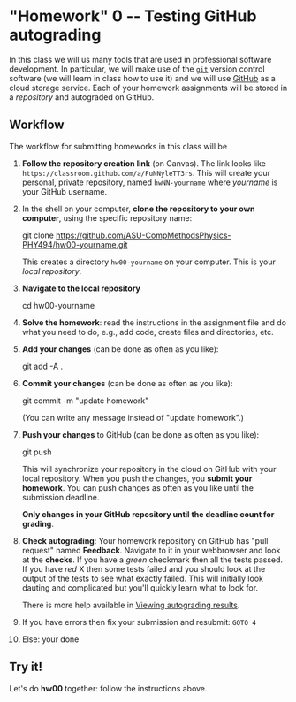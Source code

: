 # "Homework" 0 -- Testing GitHub autograding

In this class we will us many tools that are used in professional
software development. In particular, we will make use of the
[`git`](https://git-scm.com/) version control software (we will learn
in class how to use it) and we will use [GitHub](https://github.com/)
as a cloud storage service. Each of your homework assignments will be
stored in a _repository_ and autograded on GitHub.

## Workflow

The workflow for submitting homeworks in this class will be

1. **Follow the repository creation link** (on Canvas). The link looks
   like `https://classroom.github.com/a/FuNNyleTT3rs`. This will
   create your personal, private repository, named `hwNN-yourname`
   where _yourname_ is your GitHub username.
2. In the shell on your computer, **clone the repository to your own
   computer**, using the specific repository name:

      git clone  https://github.com/ASU-CompMethodsPhysics-PHY494/hw00-yourname.git
	  
   This creates a directory `hw00-yourname` on your computer. This is
   your *local repository*.

3. **Navigate to the local repository**

      cd hw00-yourname

4. **Solve the homework**: read the instructions in the assignment
   file and do what you need to do, e.g., add code, create files and
   directories, etc.
   
5. **Add your changes** (can be done as often as you like):

      git add -A .
	  
6. **Commit your changes** (can be done as often as you like):

      git commit -m "update homework"
	  
   (You can write any message instead of "update homework".)
   
7. **Push your changes** to GitHub (can be done as often as you like):

      git push

   This will synchronize your repository in the cloud on GitHub with
   your local repository. When you push the changes, you **submit your
   homework**. You can push changes as often as you like until the
   submission deadline. 
   
   **Only changes in your GitHub repository until the deadline count
   for grading**.
   
8. **Check autograding**: Your homework repository on GitHub has "pull
   request" named **Feedback**. Navigate to it in your webbrowser and
   look at the **checks**. If you have a _green_ checkmark then all
   the tests passed. If you have _red_ X then some tests failed and
   you should look at the output of the tests to see what exactly
   failed. This will initially look dauting and complicated but you'll
   quickly learn what to look for.
   
   There is more help available in [Viewing autograding
   results](https://docs.github.com/en/free-pro-team@latest/education/manage-coursework-with-github-classroom/view-autograding-results).
   
9. If you have errors then fix your submission and resubmit: `GOTO 4`

10. Else: your done

   
## Try it!

Let's do **hw00** together: follow the instructions above.
